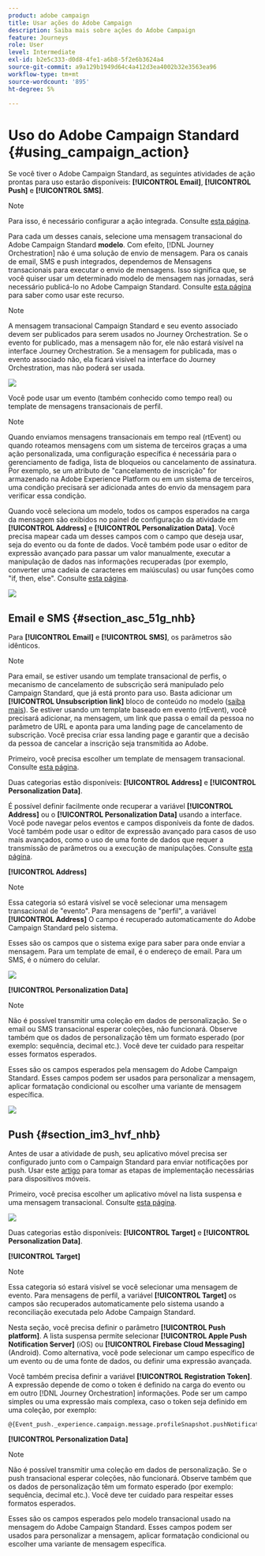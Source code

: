 ```yaml
---
product: adobe campaign
title: Usar ações do Adobe Campaign
description: Saiba mais sobre ações do Adobe Campaign
feature: Journeys
role: User
level: Intermediate
exl-id: b2e5c333-d0d8-4fe1-a6b8-5f2e6b3624a4
source-git-commit: a9a129b1949d64c4a412d3ea4002b32e3563ea96
workflow-type: tm+mt
source-wordcount: '895'
ht-degree: 5%

---
```


# Uso do Adobe Campaign Standard {#using_campaign_action}

Se você tiver o Adobe Campaign Standard, as seguintes atividades de ação prontas para uso estarão disponíveis: **[!UICONTROL Email]**, **[!UICONTROL Push]** e **[!UICONTROL SMS]**.

>[!NOTE]
>
>Para isso, é necessário configurar a ação integrada. Consulte [esta página](../action/working-with-adobe-campaign.md).

Para cada um desses canais, selecione uma mensagem transacional do Adobe Campaign Standard **modelo**. Com efeito, [!DNL Journey Orchestration] não é uma solução de envio de mensagem. Para os canais de email, SMS e push integrados, dependemos de Mensagens transacionais para executar o envio de mensagens. Isso significa que, se você quiser usar um determinado modelo de mensagem nas jornadas, será necessário publicá-lo no Adobe Campaign Standard. Consulte [esta página](https://experienceleague.adobe.com/docs/campaign-standard/using/communication-channels/transactional-messaging/getting-started-with-transactional-msg.html?lang=pt-BR) para saber como usar este recurso.

>[!NOTE]
>
>A mensagem transacional Campaign Standard e seu evento associado devem ser publicados para serem usados no Journey Orchestration. Se o evento for publicado, mas a mensagem não for, ele não estará visível na interface Journey Orchestration. Se a mensagem for publicada, mas o evento associado não, ela ficará visível na interface do Journey Orchestration, mas não poderá ser usada.

![](../assets/journey59.png)

Você pode usar um evento (também conhecido como tempo real) ou template de mensagens transacionais de perfil.

>[!NOTE]
>
>Quando enviamos mensagens transacionais em tempo real (rtEvent) ou quando roteamos mensagens com um sistema de terceiros graças a uma ação personalizada, uma configuração específica é necessária para o gerenciamento de fadiga, lista de bloqueios ou cancelamento de assinatura. Por exemplo, se um atributo de &quot;cancelamento de inscrição&quot; for armazenado na Adobe Experience Platform ou em um sistema de terceiros, uma condição precisará ser adicionada antes do envio da mensagem para verificar essa condição.

Quando você seleciona um modelo, todos os campos esperados na carga da mensagem são exibidos no painel de configuração da atividade em **[!UICONTROL Address]** e **[!UICONTROL Personalization Data]**. Você precisa mapear cada um desses campos com o campo que deseja usar, seja do evento ou da fonte de dados. Você também pode usar o editor de expressão avançado para passar um valor manualmente, executar a manipulação de dados nas informações recuperadas (por exemplo, converter uma cadeia de caracteres em maiúsculas) ou usar funções como &quot;if, then, else&quot;. Consulte [esta página](../expression/expressionadvanced.md).

![](../assets/journey60.png)

## Email e SMS {#section_asc_51g_nhb}

Para **[!UICONTROL Email]** e **[!UICONTROL SMS]**, os parâmetros são idênticos.

>[!NOTE]
>
>Para email, se estiver usando um template transacional de perfis, o mecanismo de cancelamento de subscrição será manipulado pelo Campaign Standard, que já está pronto para uso. Basta adicionar um **[!UICONTROL Unsubscription link]** bloco de conteúdo no modelo ([saiba mais](https://experienceleague.adobe.com/docs/campaign-standard/using/communication-channels/transactional-messaging/getting-started-with-transactional-msg.html?lang=pt-BR)). Se estiver usando um template baseado em evento (rtEvent), você precisará adicionar, na mensagem, um link que passa o email da pessoa no parâmetro de URL e aponta para uma landing page de cancelamento de subscrição. Você precisa criar essa landing page e garantir que a decisão da pessoa de cancelar a inscrição seja transmitida ao Adobe.

Primeiro, você precisa escolher um template de mensagem transacional. Consulte [esta página](../building-journeys/about-action-activities.md).

Duas categorias estão disponíveis: **[!UICONTROL Address]** e **[!UICONTROL Personalization Data]**.

É possível definir facilmente onde recuperar a variável **[!UICONTROL Address]** ou o **[!UICONTROL Personalization Data]** usando a interface. Você pode navegar pelos eventos e campos disponíveis da fonte de dados. Você também pode usar o editor de expressão avançado para casos de uso mais avançados, como o uso de uma fonte de dados que requer a transmissão de parâmetros ou a execução de manipulações. Consulte [esta página](../expression/expressionadvanced.md).

**[!UICONTROL Address]**

>[!NOTE]
>
>Essa categoria só estará visível se você selecionar uma mensagem transacional de &quot;evento&quot;. Para mensagens de &quot;perfil&quot;, a variável **[!UICONTROL Address]** O campo é recuperado automaticamente do Adobe Campaign Standard pelo sistema.

Esses são os campos que o sistema exige para saber para onde enviar a mensagem. Para um template de email, é o endereço de email. Para um SMS, é o número do celular.

![](../assets/journey61.png)

**[!UICONTROL Personalization Data]**

>[!NOTE]
>
>Não é possível transmitir uma coleção em dados de personalização. Se o email ou SMS transacional esperar coleções, não funcionará. Observe também que os dados de personalização têm um formato esperado (por exemplo: sequência, decimal etc.). Você deve ter cuidado para respeitar esses formatos esperados.

Esses são os campos esperados pela mensagem do Adobe Campaign Standard. Esses campos podem ser usados para personalizar a mensagem, aplicar formatação condicional ou escolher uma variante de mensagem específica.

![](../assets/journey62.png)

## Push {#section_im3_hvf_nhb}

Antes de usar a atividade de push, seu aplicativo móvel precisa ser configurado junto com o Campaign Standard para enviar notificações por push. Usar este [artigo](https://helpx.adobe.com/br/campaign/kb/integrate-mobile-sdk.html) para tomar as etapas de implementação necessárias para dispositivos móveis.

Primeiro, você precisa escolher um aplicativo móvel na lista suspensa e uma mensagem transacional. Consulte [esta página](../building-journeys/about-action-activities.md).

![](../assets/journey62bis.png)

Duas categorias estão disponíveis: **[!UICONTROL Target]** e **[!UICONTROL Personalization Data]**.

**[!UICONTROL Target]**

>[!NOTE]
>
>Essa categoria só estará visível se você selecionar uma mensagem de evento. Para mensagens de perfil, a variável **[!UICONTROL Target]** os campos são recuperados automaticamente pelo sistema usando a reconciliação executada pelo Adobe Campaign Standard.

Nesta seção, você precisa definir o parâmetro **[!UICONTROL Push platform]**. A lista suspensa permite selecionar **[!UICONTROL Apple Push Notification Server]** (iOS) ou **[!UICONTROL Firebase Cloud Messaging]** (Android). Como alternativa, você pode selecionar um campo específico de um evento ou de uma fonte de dados, ou definir uma expressão avançada.

Você também precisa definir a variável **[!UICONTROL Registration Token]**. A expressão depende de como o token é definido na carga do evento ou em outro [!DNL Journey Orchestration] informações. Pode ser um campo simples ou uma expressão mais complexa, caso o token seja definido em uma coleção, por exemplo:

```
@{Event_push._experience.campaign.message.profileSnapshot.pushNotificationTokens.first().token}
```

**[!UICONTROL Personalization Data]**

>[!NOTE]
>
>Não é possível transmitir uma coleção em dados de personalização. Se o push transacional esperar coleções, não funcionará. Observe também que os dados de personalização têm um formato esperado (por exemplo: sequência, decimal etc.). Você deve ter cuidado para respeitar esses formatos esperados.

Esses são os campos esperados pelo modelo transacional usado na mensagem do Adobe Campaign Standard. Esses campos podem ser usados para personalizar a mensagem, aplicar formatação condicional ou escolher uma variante de mensagem específica.
